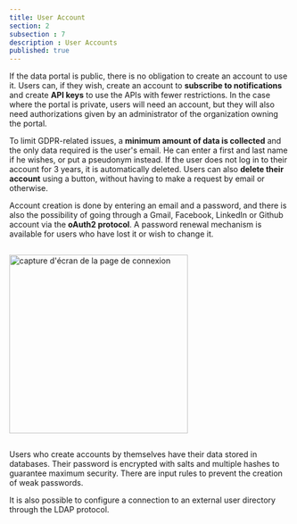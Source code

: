 ```yaml
---
title: User Account
section: 2
subsection : 7
description : User Accounts
published: true
---
```


If the data portal is public, there is no obligation to create an account to use it. Users can, if they wish, create an account to **subscribe to notifications** and create **API keys** to use the APIs with fewer restrictions. In the case where the portal is private, users will need an account, but they will also need authorizations given by an administrator of the organization owning the portal.


To limit GDPR-related issues, a **minimum amount of data is collected** and the only data required is the user's email. He can enter a first and last name if he wishes, or put a pseudonym instead. If the user does not log in to their account for 3 years, it is automatically deleted. Users can also **delete their account** using a button, without having to make a request by email or otherwise.

Account creation is done by entering an email and a password, and there is also the possibility of going through a Gmail, Facebook, LinkedIn or Github account via the **oAuth2 protocol**. A password renewal mechanism is available for users who have lost it or wish to change it.

<img src="./images/functional-presentation/connexion.jpg"
     height="320" style="margin:15px auto;" alt="capture d'écran de la page de connexion" />

Users who create accounts by themselves have their data stored in databases. Their password is encrypted with salts and multiple hashes to guarantee maximum security. There are input rules to prevent the creation of weak passwords.

It is also possible to configure a connection to an external user directory through the LDAP protocol.